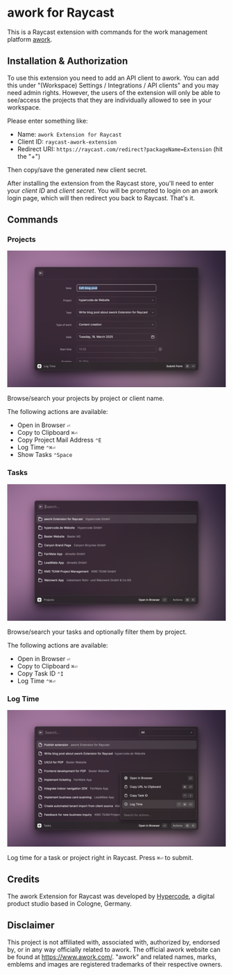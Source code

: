 # awork for Raycast

This is a Raycast extension with commands for the work management platform [awork](https://www.awork.com/).


## Installation & Authorization

To use this extension you need to add an API client to awork. You can add this under "(Workspace) Settings / Integrations / API clients" and you may need admin rights. However, the users of the extension will only be able to see/access the projects that they are individually allowed to see in your workspace.

Please enter something like:

- Name: `awork Extension for Raycast`
- Client ID: `raycast-awork-extension`
- Redirect URI: `https://raycast.com/redirect?packageName=Extension` (hit the "+")

Then copy/save the generated new client secret.

After installing the extension from the Raycast store, you'll need to enter your *client ID* and *client secret*. You will be prompted to login on an awork login page, which will then redirect you back to Raycast. That's it.


## Commands

### Projects

<img width="800" alt="Search Projects Command" src="./metadata/awork-1.png" />

Browse/search your projects by project or client name.

The following actions are available:
- Open in Browser `⏎`
- Copy to Clipboard `⌘⏎`
- Copy Project Mail Address `⌃E`
- Log Time `⌃⌘⏎`
- Show Tasks `⌃Space`


### Tasks

<img width="800" alt="Search Tasks Command" src="./metadata/awork-2.png" />

Browse/search your tasks and optionally filter them by project.

The following actions are available:
- Open in Browser `⏎`
- Copy to Clipboard `⌘⏎`
- Copy Task ID `⌃I`
- Log Time `⌃⌘⏎`


### Log Time

<img width="800" alt="Log Time Command" src="./metadata/awork-3.png" />

Log time for a task or project right in Raycast. Press `⌘⏎` to submit.


## Credits

The awork Extension for Raycast was developed by [Hypercode](https://hypercode.de/), a digital product studio based in Cologne, Germany. 


## Disclaimer

This project is not affiliated with, associated with, authorized by, endorsed by, or in any way officially related to awork. The official awork website can be found at https://www.awork.com/. "awork" and related names, marks, emblems and images are registered trademarks of their respective owners.
